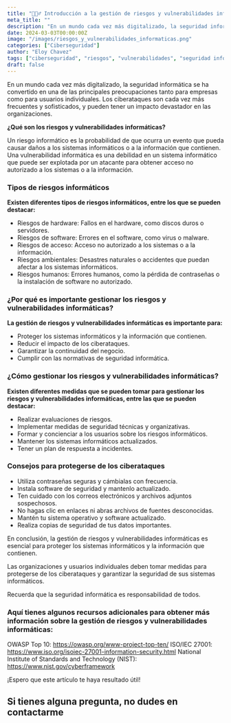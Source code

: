 ```yaml
---
title: "🕵🏻‍♂️ Introducción a la gestión de riesgos y vulnerabilidades informáticas"
meta_title: ""
description: "En un mundo cada vez más digitalizado, la seguridad informática se ha convertido en una de las principales preocupaciones tanto para empresas como para usuarios individuales."
date: 2024-03-03T00:00:00Z
image: "/images/riesgos_y_vulnerabilidades_informaticas.png"
categories: ["Ciberseguridad"]
author: "Eloy Chavez"
tags: ["ciberseguridad", "riesgos", "vulnerabilidades", "seguridad informática"]
draft: false
---
```


En un mundo cada vez más digitalizado, la seguridad informática se ha convertido en una de las principales preocupaciones tanto para empresas como para usuarios individuales. Los ciberataques son cada vez más frecuentes y sofisticados, y pueden tener un impacto devastador en las organizaciones.

**¿Qué son los riesgos y vulnerabilidades informáticas?**

Un riesgo informático es la probabilidad de que ocurra un evento que pueda causar daños a los sistemas informáticos o a la información que contienen. Una vulnerabilidad informática es una debilidad en un sistema informático que puede ser explotada por un atacante para obtener acceso no autorizado a los sistemas o a la información.

### Tipos de riesgos informáticos
**Existen diferentes tipos de riesgos informáticos, entre los que se pueden destacar:**

- Riesgos de hardware: Fallos en el hardware, como discos duros o servidores.
- Riesgos de software: Errores en el software, como virus o malware.
- Riesgos de acceso: Acceso no autorizado a los sistemas o a la información.
- Riesgos ambientales: Desastres naturales o accidentes que puedan afectar a los sistemas informáticos.
- Riesgos humanos: Errores humanos, como la pérdida de contraseñas o la instalación de software no autorizado.

### ¿Por qué es importante gestionar los riesgos y vulnerabilidades informáticas?
**La gestión de riesgos y vulnerabilidades informáticas es importante para:**

- Proteger los sistemas informáticos y la información que contienen.
- Reducir el impacto de los ciberataques.
- Garantizar la continuidad del negocio.
- Cumplir con las normativas de seguridad informática.

### ¿Cómo gestionar los riesgos y vulnerabilidades informáticas?
**Existen diferentes medidas que se pueden tomar para gestionar los riesgos y vulnerabilidades informáticas, entre las que se pueden destacar:**

- Realizar evaluaciones de riesgos.
- Implementar medidas de seguridad técnicas y organizativas.
- Formar y concienciar a los usuarios sobre los riesgos informáticos.
- Mantener los sistemas informáticos actualizados.
- Tener un plan de respuesta a incidentes.

### Consejos para protegerse de los ciberataques
- Utiliza contraseñas seguras y cámbialas con frecuencia.
- Instala software de seguridad y mantenlo actualizado.
- Ten cuidado con los correos electrónicos y archivos adjuntos sospechosos.
- No hagas clic en enlaces ni abras archivos de fuentes desconocidas.
- Mantén tu sistema operativo y software actualizado.
- Realiza copias de seguridad de tus datos importantes.

En conclusión, la gestión de riesgos y vulnerabilidades informáticas es esencial para proteger los sistemas informáticos y la información que contienen.

Las organizaciones y usuarios individuales deben tomar medidas para protegerse de los ciberataques y garantizar la seguridad de sus sistemas informáticos.

Recuerda que la seguridad informática es responsabilidad de todos.

### Aquí tienes algunos recursos adicionales para obtener más información sobre la gestión de riesgos y vulnerabilidades informáticas:
OWASP Top 10: https://owasp.org/www-project-top-ten/
ISO/IEC 27001: https://www.iso.org/isoiec-27001-information-security.html
National Institute of Standards and Technology (NIST): https://www.nist.gov/cyberframework

¡Espero que este artículo te haya resultado útil!

## **Si tienes alguna pregunta, no dudes en contactarme**